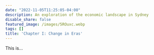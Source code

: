 ```yaml
---
date: "2022-11-05T11:25:05-04:00"
description: An exploration of the economic landscape in Sydney
disable_share: false
featured_image: /images/5ROuxc.webp
tags: []
title: 'Chapter I: Change in Eras'
---
```

This is...
